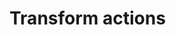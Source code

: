 ﻿<meta name="wikd:title" content="Transform actions">
<meta name="wikd:name" content="actions-transform">
<meta name="wikd:order" content="4">
<meta name="wikd:icon" content="fas fa-plug">

# Transform actions